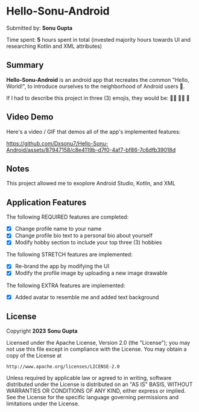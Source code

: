 # Hello-Sonu-Android

Submitted by: **Sonu Gupta**

Time spent: **5** hours spent in total
(invested majority hours towards UI and researching Kotlin and XML attributes)

## Summary

**Hello-Sonu-Android** is an android app that recreates the common "Hello, World!", to introduce ourselves to the neighborhood of Android users 📱.

If I had to describe this project in three (3) emojis, they would be: **:man_student: :man_technologist: :baby_chick:**

## Video Demo

Here's a video / GIF that demos all of the app's implemented features:

https://github.com/Dxsonu7/Hello-Sonu-Android/assets/87947158/c8e4119b-d7f0-4af7-bf86-7c6dfb39018d


## Notes

This project allowed me to exoplore Android Studio, Kotlin, and XML 

## Application Features

<!-- (This is a comment) Please be sure to change the [ ] to [x] for any features you completed.  If a feature is not checked [x], you might miss the points for that item! -->

The following REQUIRED features are completed:

- [x] Change profile name to your name
- [x] Change profile bio text to a personal bio about yourself
- [x] Modify hobby section to include your top three (3) hobbies

The following STRETCH features are implemented:

- [x] Re-brand the app by modifying the UI
- [x] Modify the profile image by uploading a new image drawable

The following EXTRA features are implemented:

- [x] Added avatar to resemble me and added text background

## License

Copyright **2023** **Sonu Gupta**

Licensed under the Apache License, Version 2.0 (the "License");
you may not use this file except in compliance with the License.
You may obtain a copy of the License at

    http://www.apache.org/licenses/LICENSE-2.0

Unless required by applicable law or agreed to in writing, software
distributed under the License is distributed on an "AS IS" BASIS,
WITHOUT WARRANTIES OR CONDITIONS OF ANY KIND, either express or implied.
See the License for the specific language governing permissions and
limitations under the License.
